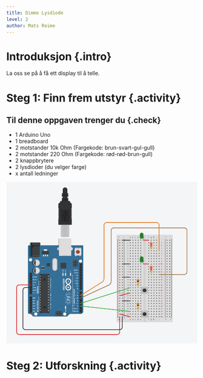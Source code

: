 ```yaml
---
title: Dimme Lysdiode
level: 2
author: Mats Reime
---
```


# Introduksjon {.intro}

La oss se på å få ett display til å telle.

# Steg 1: Finn frem utstyr {.activity}

## Til denne oppgaven trenger du {.check}

+ 1 Arduino Uno
+ 1 breadboard
+ 2 motstander 10k Ohm (Fargekode: brun-svart-gul-gull)
+ 2 motstander 220 Ohm (Fargekode: rød-rød-brun-gull)
+ 2 knappbrytere
+ 2 lysdioder (du velger farge)
+ x antall ledninger


![kopling](kopling.png)

# Steg 2: Utforskning {.activity}
